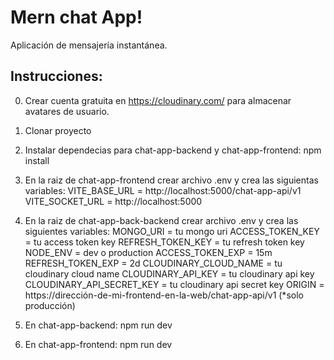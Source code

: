 # Mern chat App!

Aplicación de mensajería instantánea.

## Instrucciones:

0. Crear cuenta gratuita en https://cloudinary.com/ para almacenar avatares de usuario.
1. Clonar proyecto
2. Instalar dependecias para chat-app-backend y chat-app-frontend: npm install
3. En la raiz de chat-app-frontend crear archivo .env y crea las siguientas variables:
   VITE_BASE_URL = http://localhost:5000/chat-app-api/v1
   VITE_SOCKET_URL = http://localhost:5000

4. En la raiz de chat-app-back-backend crear archivo .env y crea las siguientes variables:
   MONGO_URI = tu mongo uri
   ACCESS_TOKEN_KEY = tu access token key
   REFRESH_TOKEN_KEY = tu refresh token key
   NODE_ENV = dev o production
   ACCESS_TOKEN_EXP = 15m
   REFRESH_TOKEN_EXP = 2d
   CLOUDINARY_CLOUD_NAME = tu cloudinary cloud name
   CLOUDINARY_API_KEY = tu cloudinary api key
   CLOUDINARY_API_SECRET_KEY = tu cloudinary api secret key
   ORIGIN = https://dirección-de-mi-frontend-en-la-web/chat-app-api/v1 (*solo producción)

5. En chat-app-backend: npm run dev
6. En chat-app-frontend: npm run dev
